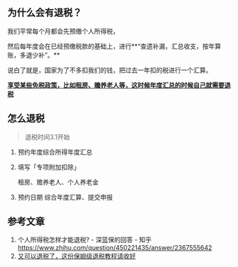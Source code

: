 

## 为什么会有退税？

我们平常每个月都会先预缴个人所得税，

然后每年度会在已经预缴税款的基础上，进行**“查遗补漏，汇总收支，按年算账，多退少补”。**

说白了就是，国家为了不多扣我们的钱，把过去一年扣的税进行一个汇算。

<u>**享受某些免税政策，比如租房、赡养老人等，这时候年度汇总的时候自己就需要退税**</u>

## 怎么退税

> 退税时间3.1开始

1. 预约年度综合所得年度汇总

2. 填写「专项附加扣除」

   租房、赡养老人、个人养老金

3. 预约日期 综合年度汇算、提交申报

## 参考文章

1. 个人所得税怎样才能退税? - 深蓝保的回答 - 知乎 https://www.zhihu.com/question/450221435/answer/2367555642
2. [又可以退税了，这份保姆级退税教程请收好](https://www.bilibili.com/video/BV1iZ42117v6)